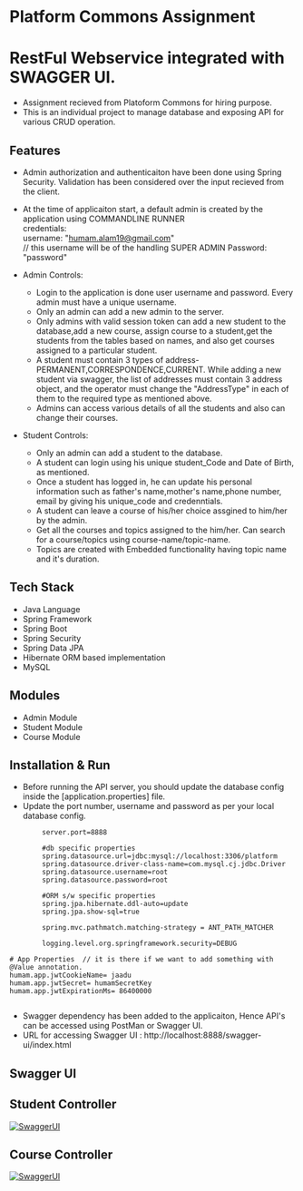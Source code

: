 # Platform Commons Assignment

<!-- ============================================  STUDENT MANAGEMENT SYSTEM ======================================================  -->

# RestFul Webservice integrated with SWAGGER UI.
* Assignment recieved from Platoform Commons for hiring purpose.
* This is an individual project to manage database and exposing API for various CRUD operation.

<!-- ============================================  FEATURES ======================================================  -->

  
## Features

* Admin authorization and authenticaiton have been done using Spring Security. Validation has been considered over the input recieved from the client.<br>
* At the time of applicaiton start, a default admin is created by the application using COMMANDLINE RUNNER <br>
credentials:<br>
    username: "humam.alam19@gmail.com"<br>  // this username will be of the handling SUPER ADMIN
    Password: "password"<br>


* Admin Controls:
    * Login to the application is done user username and password. Every admin must have a unique username. 
    * Only an admin can add a new admin to the server.
    * Only admins with valid session token can add a new student to the database,add a new course, assign course to a student,get the students from the         tables based on names, and also get courses assigned to a particular student.
    * A student must contain 3 types of address-PERMANENT,CORRESPONDENCE,CURRENT. While adding a new student via swagger, the list of addresses must             contain 3 address object, and the operator must change the "AddressType" in each of them to the required type as mentioned above.
    * Admins can access various details of all the students and also can change their courses.
    
* Student Controls:
    * Only an admin can add a student to the database.
    * A student can login using his unique student_Code and Date of Birth, as mentioned.
    * Once a student has logged in, he can update his personal information such as father's name,mother's name,phone number, email by giving his unique_code and credenntials.
    * A student can leave a course of his/her choice assgined to him/her by the admin.
    * Get all the courses and topics assigned to the him/her. Can search for a course/topics using course-name/topic-name.
    * Topics are created with Embedded functionality having topic name and it's duration.
   
  
<!-- ============================================  TECH STACK ======================================================  -->

## Tech Stack

* Java Language
* Spring Framework
* Spring Boot
* Spring Security
* Spring Data JPA
* Hibernate ORM based implementation
* MySQL

<!-- ============================================  MODULES ======================================================  -->

## Modules

* Admin Module
* Student Module
* Course Module


<!-- ============================================  INSTALLATION AND RUN ======================================================  -->

## Installation & Run

* Before running the API server, you should update the database config inside the [application.properties] file.
* Update the port number, username and password as per your local database config.

```
        server.port=8888

        #db specific properties
        spring.datasource.url=jdbc:mysql://localhost:3306/platform
        spring.datasource.driver-class-name=com.mysql.cj.jdbc.Driver
        spring.datasource.username=root
        spring.datasource.password=root

        #ORM s/w specific properties
        spring.jpa.hibernate.ddl-auto=update
        spring.jpa.show-sql=true

        spring.mvc.pathmatch.matching-strategy = ANT_PATH_MATCHER

        logging.level.org.springframework.security=DEBUG

# App Properties  // it is there if we want to add something with @Value annotation.
humam.app.jwtCookieName= jaadu
humam.app.jwtSecret= humamSecretKey
humam.app.jwtExpirationMs= 86400000


```
* Swagger dependency has been added to the applicaiton, Hence API's can be accessed using PostMan or Swagger UI.
* URL for accessing Swagger UI : http://localhost:8888/swagger-ui/index.html 

<!-- ============================================  SWAGGER INTEGRATION ======================================================  -->
## Swagger UI
## Student Controller
[![SwaggerUI]()]()


## Course Controller
[![SwaggerUI]()]()

